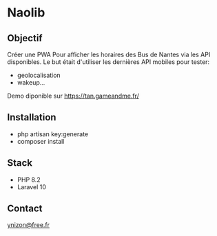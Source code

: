 # Naolib

## Objectif
Créer une PWA Pour afficher les horaires des Bus de Nantes via les API disponibles.
Le but était d'utiliser les dernières API mobiles pour tester:
- geolocalisation
- wakeup...

Demo diponible sur https://tan.gameandme.fr/

## Installation

- php artisan key:generate
- composer install

## Stack

- PHP 8.2 
- Laravel 10

## Contact
ynizon@free.fr


